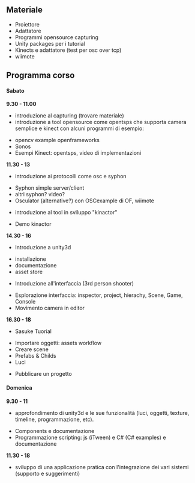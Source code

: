 ## Materiale

* Proiettore
* Adattatore
* Programmi opensource capturing
* Unity packages per i tutorial
* Kinects e adattatore (test per osc over tcp)
* wiimote

## Programma corso

#### Sabato

**9.30 - 11.00**

- introduzione al capturing (trovare materiale)
- introduzione a tool opensource come opentsps che supporta camera semplice e kinect con alcuni programmi di esempio: 
 * opencv example openframeworks 
 * Sonos
 * Esempi Kinect: opentsps, video di implementazioni 

**11.30 - 13**

- introduzione ai protocolli come osc e syphon
 * Syphon simple server/client
 * altri syphon? video?
 * Osculator (alternative?) con OSCexample di OF, wiimote
 
- introduzione al tool in sviluppo "kinactor"
 * Demo kinactor

**14.30 - 16**

- Introduzione a unity3d
 * installazione
 * documentazione
 * asset store

- Introduzione all'interfaccia (3rd person shooter)
 * Esplorazione interfaccia: inspector, project, hierachy, Scene, Game, Console
 * Movimento camera in editor
 
**16.30 - 18**

- Sasuke Tuorial
 * Importare oggetti: assets workflow
 * Creare scene
 * Prefabs & Childs 
 * Luci

- Pubblicare un progetto

#### Domenica

**9.30 - 11**

- approfondimento di unity3d e le sue funzionalità (luci, oggetti, texture, timeline, programmazione, etc).
 * Components e documentazione
 * Programmazione scripting: js (iTween) e C# (C# examples) e documentazione

**11.30 - 18**
 
- sviluppo di una applicazione pratica con l'integrazione dei vari sistemi (supporto e suggerimenti)
